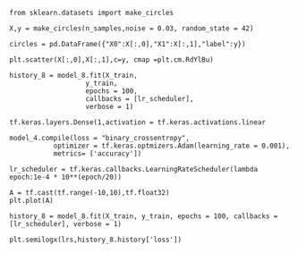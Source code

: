 `from sklearn.datasets import make_circles`

`X,y = make_circles(n_samples,noise = 0.03, random_state = 42)`

`circles = pd.DataFrame({"X0":X[:,0],"X1":X[:,1],"label":y})`

`plt.scatter(X[:,0],X[:,1],c=y, cmap =plt.cm.RdYlBu)`

    
    history_8 = model_8.fit(X_train,
                       y_train,
                       epochs = 100,
                       callbacks = [lr_scheduler],
                       verbose = 1)
                   
`tf.keras.layers.Dense(1,activation = tf.keras.activations.linear`

    
    model_4.compile(loss = "binary_crossentropy",
               optimizer = tf.keras.optmizers.Adam(learning_rate = 0.001),
               metrics= ['accuracy'])
               

`lr_scheduler = tf.keras.callbacks.LearningRateScheduler(lambda epoch:1e-4 * 10**(epoch/20))`

    A = tf.cast(tf.range(-10,10),tf.float32)
    plt.plot(A)

`history_8 = model_8.fit(X_train,
                       y_train,
                       epochs = 100,
                       callbacks = [lr_scheduler],
                       verbose = 1)`

`plt.semilogx(lrs,history_8.history['loss'])`
